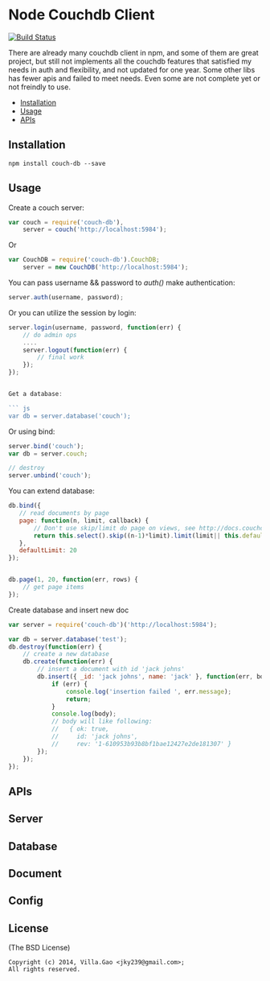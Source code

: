 # Node Couchdb Client

[![Build Status](https://travis-ci.org/villadora/node-couchdb.png)](https://travis-ci.org/villadora/node-couchdb)

There are already many couchdb client in npm, and some of them are great project, but still not implements all the couchdb features that satisfied my needs in auth and flexibility, and not updated for one year. Some other libs has fewer apis and failed to meet needs. Even some are not complete yet or not freindly to use. 

- [Installation](#installation)
- [Usage](#usage)
- [APIs](#apis)

## Installation

    npm install couch-db --save

## Usage

Create a couch server:

``` js
var couch = require('couch-db'),
    server = couch('http://localhost:5984');
```

Or

``` js
var CouchDB = require('couch-db').CouchDB;
    server = new CouchDB('http://localhost:5984');
```

You can pass username && password to _auth()_ make authentication:

``` js
server.auth(username, password);
```

Or you can utilize the session by login:

``` js
server.login(username, password, function(err) {
    // do admin ops
    ....
    server.logout(function(err) {
        // final work
    });
});


Get a database:

``` js
var db = server.database('couch');
```

Or using bind:

``` js
server.bind('couch');
var db = server.couch;

// destroy
server.unbind('couch');
```

You can extend database:

``` js
db.bind({
   // read documents by page
   page: function(n, limit, callback) {
       // Don't use skip/limit do page on views, see http://docs.couchdb.org/en/1.5.x/couchapp/views/pagination.html#views-pagination
       return this.select().skip((n-1)*limit).limit(limit|| this.defaultLimit).exec(callback);
   },
   defaultLimit: 20
});


db.page(1, 20, function(err, rows) {
    // get page items
});
```


Create database and insert new doc

``` js
var server = require('couch-db')('http://localhost:5984');

var db = server.database('test');
db.destroy(function(err) {
    // create a new database
    db.create(function(err) {
        // insert a document with id 'jack johns'
        db.insert({ _id: 'jack johns', name: 'jack' }, function(err, body) {
            if (err) {
                console.log('insertion failed ', err.message);
                return;
            }
            console.log(body);
            // body will like following:
            //   { ok: true,
            //     id: 'jack johns',
            //     rev: '1-610953b93b8bf1bae12427e2de181307' }
        });
    });
});
```

## APIs

## Server


## Database


## Document


## Config



## License

(The BSD License)

    Copyright (c) 2014, Villa.Gao <jky239@gmail.com>;
    All rights reserved.
